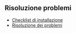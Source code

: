 ## Risoluzione problemi
- [Checklist di installazione](Sorgenti/MB/DOC/V5FTPA_63)
- [Risoluzione dei problemi](Sorgenti/MB/DOC/V5FTPA_62)
